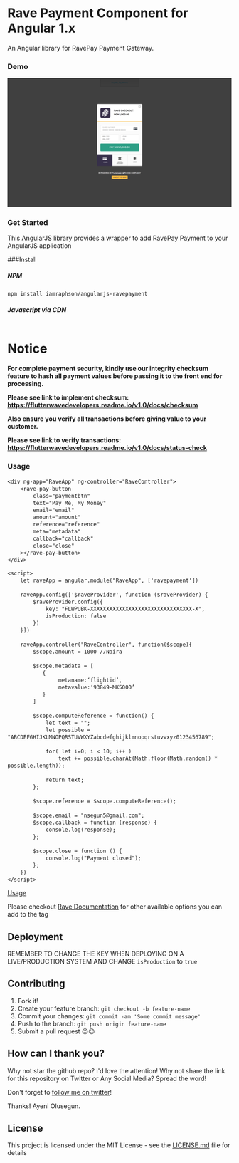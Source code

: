 # Rave Payment Component for Angular 1.x
An Angular library for RavePay Payment Gateway.

### Demo
![Demo Image](Demo.png?raw=true "Demo Image")

### Get Started

This AngularJS library provides a wrapper to add RavePay Payment to your AngularJS application

###Install

##### NPM
```
npm install iamraphson/angularjs-ravepayment
```

##### Javascript via CDN
```

```

# Notice

**For complete payment security, kindly use our integrity checksum feature to hash all payment values before passing it to the front end for processing.**

**Please see link to implement checksum: https://flutterwavedevelopers.readme.io/v1.0/docs/checksum**

**Also ensure you verify all transactions before giving value to your customer.**

**Please see link to verify transactions: https://flutterwavedevelopers.readme.io/v1.0/docs/status-check**

### Usage

```
<div ng-app="RaveApp" ng-controller="RaveController">
    <rave-pay-button
        class="paymentbtn"
        text="Pay Me, My Money"
        email="email"
        amount="amount"
        reference="reference"
        meta="metadata"
        callback="callback"
        close="close"
    ></rave-pay-button>
</div>
```
```
<script>
    let raveApp = angular.module("RaveApp", ['ravepayment'])

    raveApp.config(['$raveProvider', function ($raveProvider) {
        $raveProvider.config({
            key: "FLWPUBK-XXXXXXXXXXXXXXXXXXXXXXXXXXXXXXXX-X",
            isProduction: false
        })
    }])

    raveApp.controller("RaveController", function($scope){
        $scope.amount = 1000 //Naira

	    $scope.metadata = [
		   {
		        metaname:‘flightid’,
		        metavalue:‘93849-MK5000’
           }
		]

	    $scope.computeReference = function() {
            let text = "";
            let possible = "ABCDEFGHIJKLMNOPQRSTUVWXYZabcdefghijklmnopqrstuvwxyz0123456789";

            for( let i=0; i < 10; i++ )
                text += possible.charAt(Math.floor(Math.random() * possible.length));

            return text;
        };

	    $scope.reference = $scope.computeReference();

	    $scope.email = "nsegun5@gmail.com";
	    $scope.callback = function (response) {
		    console.log(response);
	    };

	    $scope.close = function () {
		    console.log("Payment closed");
	    };
    })
</script>
```

[Usage](index.html)

Please checkout [Rave Documentation](https://flutterwavedevelopers.readme.io/v1.0/reference#introduction) for other available options you can add to the tag

## Deployment
REMEMBER TO CHANGE THE KEY WHEN DEPLOYING ON A LIVE/PRODUCTION SYSTEM AND CHANGE `isProduction` to `true`

## Contributing
1. Fork it!
2. Create your feature branch: `git checkout -b feature-name`
3. Commit your changes: `git commit -am 'Some commit message'`
4. Push to the branch: `git push origin feature-name`
5. Submit a pull request 😉😉

## How can I thank you?

Why not star the github repo? I'd love the attention! Why not share the link for this repository on Twitter or Any Social Media? Spread the word!

Don't forget to [follow me on twitter](https://twitter.com/iamraphson)!

Thanks!
Ayeni Olusegun.

## License
This project is licensed under the MIT License - see the [LICENSE.md](LICENSE) file for details


